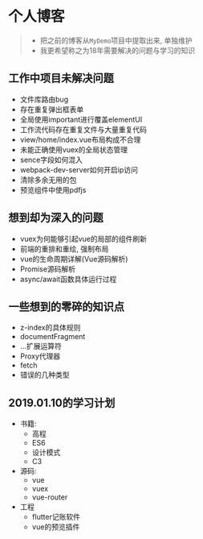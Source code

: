 # 个人博客

> * 把之前的博客从`MyDemo`项目中提取出来, 单独维护
> * 我更希望称之为18年需要解决的问题与学习的知识

## 工作中项目未解决问题

* 文件库路由bug
* 存在重复弹出框表单
* 全局使用important进行覆盖elementUI
* 工作流代码存在重复文件与大量重复代码
* view/home/index.vue布局构成不合理
* 未能正确使用vuex的全局状态管理
* sence字段如何混入
* webpack-dev-server如何开启ip访问
* 清除多余无用的包
* 预览组件中使用pdfjs

## 想到却为深入的问题

* vuex为何能够引起vue的局部的组件刷新
* 前端的重排和重绘, 强制布局
* vue的生命周期详解(Vue源码解析)
* Promise源码解析
* async/await函数具体运行过程

## 一些想到的零碎的知识点

* z-index的具体规则
* documentFragment
* ...扩展运算符
* Proxy代理器
* fetch
* 错误的几种类型

## 2019.01.10的学习计划

* 书籍:
  * 高程
  * ES6
  * 设计模式
  * C3
* 源码:
  * vue
  * vuex
  * vue-router
* 工程
  * flutter记账软件
  * vue的预览插件